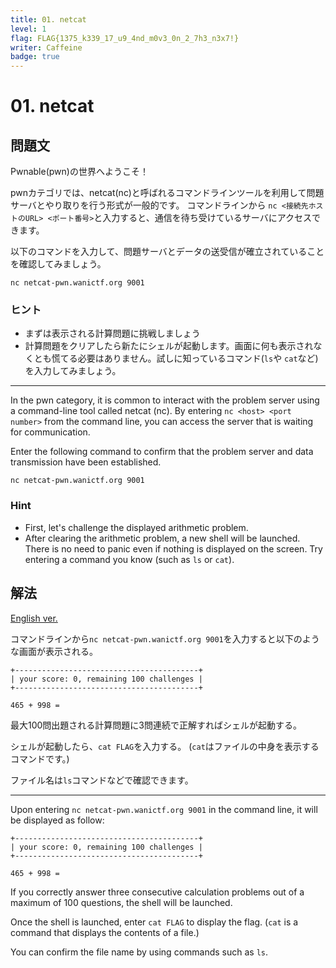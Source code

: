 ```yaml
---
title: 01. netcat
level: 1
flag: FLAG{1375_k339_17_u9_4nd_m0v3_0n_2_7h3_n3x7!}
writer: Caffeine
badge: true
---
```


# 01. netcat

## 問題文

Pwnable(pwn)の世界へようこそ！

pwnカテゴリでは、netcat(nc)と呼ばれるコマンドラインツールを利用して問題サーバとやり取りを行う形式が一般的です。
コマンドラインから `nc <接続先ホストのURL> <ポート番号>`と入力すると、通信を待ち受けているサーバにアクセスできます。

以下のコマンドを入力して、問題サーバとデータの送受信が確立されていることを確認してみましょう。

`nc netcat-pwn.wanictf.org 9001`

### ヒント

- まずは表示される計算問題に挑戦しましょう
- 計算問題をクリアしたら新たにシェルが起動します。画面に何も表示されなくとも慌てる必要はありません。試しに知っているコマンド(`ls`や `cat`など)を入力してみましょう。

______________________________________________________________________

In the pwn category, it is common to interact with the problem server using a command-line tool called netcat (nc).
By entering `nc <host> <port number>` from the command line, you can access the server that is waiting for communication.

Enter the following command to confirm that the problem server and data transmission have been established.

`nc netcat-pwn.wanictf.org 9001`

### Hint

- First, let's challenge the displayed arithmetic problem.
- After clearing the arithmetic problem, a new shell will be launched. There is no need to panic even if nothing is displayed on the screen. Try entering a command you know (such as `ls` or `cat`).

## 解法

[English ver.](#eng)

コマンドラインから`nc netcat-pwn.wanictf.org 9001`を入力すると以下のような画面が表示される。

```
+-----------------------------------------+
| your score: 0, remaining 100 challenges |
+-----------------------------------------+

465 + 998 =
```

最大100問出題される計算問題に3問連続で正解すればシェルが起動する。

シェルが起動したら、`cat FLAG`を入力する。
(`cat`はファイルの中身を表示するコマンドです。)

ファイル名は`ls`コマンドなどで確認できます。

______________________________________________________________________

<a name="eng"></a>

Upon entering `nc netcat-pwn.wanictf.org 9001` in the command line, it will be displayed as follow:

```
+-----------------------------------------+
| your score: 0, remaining 100 challenges |
+-----------------------------------------+

465 + 998 =
```

If you correctly answer three consecutive calculation problems out of a maximum of 100 questions, the shell will be launched.

Once the shell is launched, enter `cat FLAG` to display the flag.
(`cat` is a command that displays the contents of a file.)

You can confirm the file name by using commands such as `ls`.